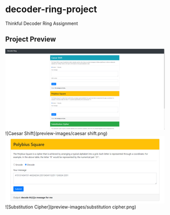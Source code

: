 # decoder-ring-project
Thinkful Decoder Ring Assignment

## Project Preview
![Decoder Ring Main](preview-images/decoder-ring-main.png)
![Caesar Shift](preview-images/caesar shift.png)
![Polybius Square](preview-images/polybius.png)
![Substitution Cipher](preview-images/substitution cipher.png)
